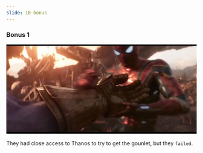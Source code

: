 ```yaml
---
slide: 10-bonus
---
```


### Bonus 1

![Gounlet](assets/img/gounlet.jpg)

They had close access to Thanos to try to get the gounlet, but they `failed`.